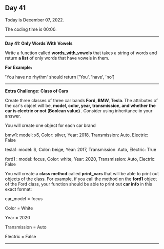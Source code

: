 <h2>Day 41</h2>
<p>Today is December 07, 2022.</p>
<p>The coding time is 00:00.</p>
<hr/>


<p><b>Day 41: Only Words With Vowels</b></p>

<p>
Write a function called <b>words_with_vowels</b> that takes a string of words and return <b>a list</b> of only words that have vowels in them. 
</p>

<p><b>For Example:</b></p>
<p>
'You have no rhythm' should return ['You', 'have', 'no']
</p>
<hr/>


<p><b>Extra Challenge: Class of Cars</b></p>

<p>
Create three classes of three car bands <b>Ford, BMW, Tesla</b>. The attributes of the car's objcet will be, <b>model, color, year, transmission, and whether the car is electric or not (Boolean value) </b>. Consider using inheritance in your answer.
</p>
<p>You will create one object for each car brand</p>
<p> bmw1: model: x6, Color: silver, Year: 2018, Transmission: Auto, Electric: False</p>
<p> tesla1: model: S, Color: beige, Year: 2017, Transmission: Auto, Electric: True</p>
<p>ford1 : model: focus, Color: white, Year: 2020, Transmission: Auto, Electric: False</p>

<p>You will create a <b>class method</b> called <b>print_cars</b> that will be able to print out objects of the class. For example, if you call the method on the <b>ford1</b> object of the Ford class, your function should be able to print out <b>car info</b> in this exact format:</p>
<p>car_model = focus</p>
<p>Color = White</p>
<p>Year = 2020</p>
<p>Transmission = Auto</p>
<p>Electric = False</p>
<hr/>